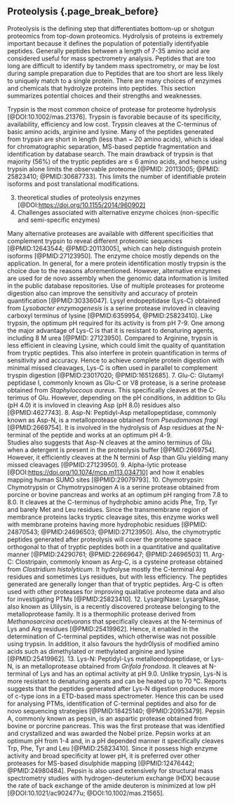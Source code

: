 ## Proteolysis {.page_break_before}

Proteolysis is the defining step that differentiates bottom-up or shotgun proteomics from top-down proteomics. 
Hydrolysis of proteins is extremely important because it defines the population of potentially identifyable peptides. 
Generally peptides between a length of 7-35 amino acid are considered useful for mass spectrometry analysis.
Peptides that are too long are difficult to identify by tandem mass spectrometry, or may be lost during sample preparation due to 
Peptides that are too short are less likely to uniquely match to a single protein. 
There are many choices of enzymes and chemicals that hydrolyze proteins into peptides. 
This section summarizes potential choices and their strengths and weaknesses. 

Trypsin is the most common choice of protease for proteome hydrolysis [@DOI:10.1002/mas.21376].
Trypsin is favorable because of its specificity, availability, efficiency and low cost. 
Trypsin cleaves at the C-terminus of basic amino acids, arginine and lysine. 
Many of the peptides generated from trypsin are short in length (less than ~ 20 amino acids), which is ideal for chromatographic separation, MS-based peptide fragmentation and identification by database search.
The main drawback of trypsin is that majority (56%) of the tryptic peptides are ≤ 6 amino acids, and hence using trypsin alone limits the observable proteome [@PMID: 20113005; @PMID: 25823410; @PMID:30687733].
This limits the number of identifiable protein isoforms and post translational modifications.


3. theoretical studies of proteolysis enzymes [@DOI:https://doi.org/10.1155/2014/960902]
4. Challenges associated with alternative enzyme choices (non-specific and semi-specific enzymes)

Many alternative proteases are available with different specificities that complement trypsin to reveal different proteomic sequences [@PMID:12643544; @PMID:20113005], which can help distinguish protein isoforms [@PMID:27123950].
The enzyme choice mostly depends on the application.
In general, for a mere protein identification mostly trypsin is the choice due to the reasons aforementioned.
However, alternative enzymes are used for de novo assembly when the genomic data information is limited in the public database repositories.
Use of multiple proteases for proteome digestion also can improve the sensitivity and accuracy of protein quantification [@PMID:30336047].
Lysyl endopeptidase (Lys-C) obtained from  _Lysobacter enzymogenesis_ is a serine protease invloved in cleaving carboxyl terminus of lysine [@PMID:6359954, @PMID:25823410].
Like trypsin, the optimum pH required for its activity is from pH 7-9. 
One among the major advantage of Lys-C is that it is resistant to denaturing agents, including 8 M urea [@PMID: 27123950].
Compared to Arginine, trypsin is less efficient in cleaving Lysine, which could limit the quality of quantitation from tryptic peptides.
This also interfere in protein quantification in terms of sensitivity and accuracy.
Hence to achieve complete protein digestion with minimal missed cleavages, Lys-C is often used in parallel to complement tryspin digestion [@PMID:23017020; @PMID:16512685]. 
7. Glu-C:
Glutamyl peptidase I, commonly known as Glu-C or V8 protease, is a serine protease obtained from _Staphyloccous aureus_.
This specifically cleaves at the C-terimus of Glu. 
However, depending on the pH conditions, in addition to Glu (pH 4.0) it is invloved in cleaving Asp (pH 8.0) residues also [@PMID:4627743].
8. Asp-N:
Peptidyl-Asp metallopeptidase, commonly known as Asp-N, is a metalloprotease obtained from _Pseudomonas fragi_ [@PMID:2669754].
It is involved in the hydrolysis of Asp residues at the N-terminal of the peptide and works at an optimum pH 4-9.  
Studies also suggests that Asp-N cleaves at the amino terminus of Glu when a detergent is present in the proteolysis buffer [@PMID:2669754]. 
However, it efficiently cleaves at the N termini of Asp than Glu yielding many missed cleavages [@PMID:27123950].
9. Alpha-lytic protease [@DOI:https://doi.org/10.1074/mcp.m113.034710] and how it enables mapping human SUMO sites [@PMID:29079793].
10. Chymotrypsin:
Chymotrypsin or Chymotrypsinogen A is a serine protease obtained from porcine or bovine pancreas and works at an optimum pH ranging from 7.8 to 8.0. 
It cleaves at the C-terminus of hydrphobic amino acids Phe, Trp, Tyr and barely Met and Leu residues.
Since the transmembrane region of membrance proteins lacks tryptic cleavage sites, this enzyme works well with membrane proteins having more hydrophobic residues [@PMID: 24870543; @PMID:24696503; @PMID:27123950].
Also, the chymotryptic peptides generated after proteolysis will cover the proteome space orthogonal to that of tryptic peptides both in a quantitative and qualitative manner [@PMID:24290761; @PMID:22669647; @PMID:24696503]
11. Arg-C:
Clostripain, commonly known as Arg-C, is a cysteine protease obtained from _Clostridium histolyticum_.
It hydrolyse mostly the C-terminal Arg residues and sometimes Lys residues, but with less efficiency.
The peptides generated are generally longer than that of tryptic peptides.
Arg-C is often used with other proteases for improving qualitative proteome data and also for investigating PTMs [@PMID:25823410]. 
12. LysargiNase:
LysargiNase, also known as Ulilysin, is a recently discovered protease belonging to the metalloprotease family. 
It is a thermophilic protease derived from _Methanosarcina acetivorans_ that specifically cleaves at the N-terminus of Lys and Arg residues [@PMID:25419962].
Hence, it enabled in the determination of C-terminal peptides, which otherwise was not possible using trypsin.
In addition, it also favours the hydr0lysis of modified amino acids such as dimethylated or methylated arginine and lysine [@PMID:25419962].
13. Lys-N:
Peptidyl-Lys metalloendopeptidase, or Lys-N, is an metalloprotease obtained from _Grifola frondosa_. 
It cleaves at N-terminal of Lys and has an optimal activity at pH 9.0.
Unlike trypsin, Lys-N is more resistant to denaturing agents and can be heated up to 70 °C.
Reports suggests that the peptides generated after Lys-N digestion produces more of c-type ions in a ETD-based mass spectrometer. 
Hence this can be used for analysing PTMs, identification of C-terminal peptides and also for de novo sequencing strategies [@PMID:18425140; @PMID:20953479].
Pepsin A, commonly known as pepsin, is an aspartic protease obtained from bovine or porcrine pancreas. 
This was the first protease that was identified and crystallized and was awarded the Nobel prize.
Pepsin works at an optimum pH from 1-4 and, in a pH depended manner it specifically cleaves Trp, Phe, Tyr and  Leu [@PMID:25823410]. 
Since it possess high enzyme activity and broad specificity at lower pH, it is preferred over other proteases for MS-based disulphide mapping [@PMID:12476442; @PMID:24980484].
Pepsin is also used extensively for structural mass spectrometry studies with hydrogen-deuterium exchange (HDX) because the rate of back exchange of the amide deuteron is minimized at low pH [@DOI:10.1021/ac902477u; @DOI:10.1002/mas.21565].  
 

